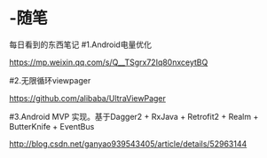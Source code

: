 # -随笔
每日看到的东西笔记
#1.Android电量优化

https://mp.weixin.qq.com/s/Q__TSgrx72Iq80nxceytBQ

#2.无限循环viewpager

https://github.com/alibaba/UltraViewPager

#3.Android MVP 实现。基于Dagger2 + RxJava + Retrofit2 + Realm + ButterKnife + EventBus

http://blog.csdn.net/ganyao939543405/article/details/52963144
